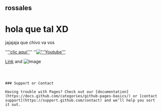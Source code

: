 ## rossales
<!DOCTYPE html>
<html>

<head>
<title>Rossales1024</title>
</head>

<body>
<h1>hola que tal XD</h1>
<p>jajajaja que chivo va vos</p>

''<a href="tuarchivo.yuru camp" target="_blank">''clic aqui''</a>''
''<a href="yuru camp.png" target="_blank"><img src="'''yuru camp.png'''" alt="'''Youtube'''" /></a>
</body>

</html>


[Link](url) and ![Image](src)
```



### Support or Contact

Having trouble with Pages? Check out our [documentation](https://docs.github.com/categories/github-pages-basics/) or [contact support](https://support.github.com/contact) and we’ll help you sort it out.
